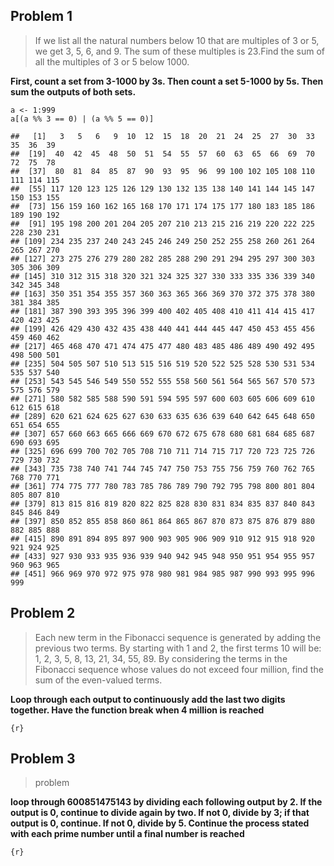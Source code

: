 ## Problem 1

> If we list all the natural numbers below 10 that are multiples of 3 or
> 5, we get 3, 5, 6, and 9. The sum of these multiples is 23.Find the
> sum of all the multiples of 3 or 5 below 1000.

**First, count a set from 3-1000 by 3s. Then count a set 5-1000 by 5s.
Then sum the outputs of both sets.**

    a <- 1:999
    a[(a %% 3 == 0) | (a %% 5 == 0)]

    ##   [1]   3   5   6   9  10  12  15  18  20  21  24  25  27  30  33  35  36  39
    ##  [19]  40  42  45  48  50  51  54  55  57  60  63  65  66  69  70  72  75  78
    ##  [37]  80  81  84  85  87  90  93  95  96  99 100 102 105 108 110 111 114 115
    ##  [55] 117 120 123 125 126 129 130 132 135 138 140 141 144 145 147 150 153 155
    ##  [73] 156 159 160 162 165 168 170 171 174 175 177 180 183 185 186 189 190 192
    ##  [91] 195 198 200 201 204 205 207 210 213 215 216 219 220 222 225 228 230 231
    ## [109] 234 235 237 240 243 245 246 249 250 252 255 258 260 261 264 265 267 270
    ## [127] 273 275 276 279 280 282 285 288 290 291 294 295 297 300 303 305 306 309
    ## [145] 310 312 315 318 320 321 324 325 327 330 333 335 336 339 340 342 345 348
    ## [163] 350 351 354 355 357 360 363 365 366 369 370 372 375 378 380 381 384 385
    ## [181] 387 390 393 395 396 399 400 402 405 408 410 411 414 415 417 420 423 425
    ## [199] 426 429 430 432 435 438 440 441 444 445 447 450 453 455 456 459 460 462
    ## [217] 465 468 470 471 474 475 477 480 483 485 486 489 490 492 495 498 500 501
    ## [235] 504 505 507 510 513 515 516 519 520 522 525 528 530 531 534 535 537 540
    ## [253] 543 545 546 549 550 552 555 558 560 561 564 565 567 570 573 575 576 579
    ## [271] 580 582 585 588 590 591 594 595 597 600 603 605 606 609 610 612 615 618
    ## [289] 620 621 624 625 627 630 633 635 636 639 640 642 645 648 650 651 654 655
    ## [307] 657 660 663 665 666 669 670 672 675 678 680 681 684 685 687 690 693 695
    ## [325] 696 699 700 702 705 708 710 711 714 715 717 720 723 725 726 729 730 732
    ## [343] 735 738 740 741 744 745 747 750 753 755 756 759 760 762 765 768 770 771
    ## [361] 774 775 777 780 783 785 786 789 790 792 795 798 800 801 804 805 807 810
    ## [379] 813 815 816 819 820 822 825 828 830 831 834 835 837 840 843 845 846 849
    ## [397] 850 852 855 858 860 861 864 865 867 870 873 875 876 879 880 882 885 888
    ## [415] 890 891 894 895 897 900 903 905 906 909 910 912 915 918 920 921 924 925
    ## [433] 927 930 933 935 936 939 940 942 945 948 950 951 954 955 957 960 963 965
    ## [451] 966 969 970 972 975 978 980 981 984 985 987 990 993 995 996 999

## Problem 2

> Each new term in the Fibonacci sequence is generated by adding the
> previous two terms. By starting with 1 and 2, the first terms 10 will
> be: 1, 2, 3, 5, 8, 13, 21, 34, 55, 89. By considering the terms in the
> Fibonacci sequence whose values do not exceed four million, find the
> sum of the even-valued terms.

**Loop through each output to continuously add the last two digits
together. Have the function break when 4 million is reached**

`{r}`

## Problem 3

> problem

**loop through 600851475143 by dividing each following output by 2. If
the output is 0, continue to divide again by two. If not 0, divide by 3;
if that output is 0, continue. If not 0, divide by 5. Continue the
process stated with each prime number until a final number is reached**

`{r}`
